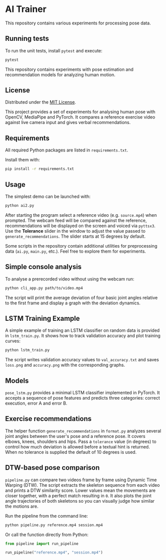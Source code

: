 # AI Trainer


This repository contains various experiments for processing pose data.

## Running tests

To run the unit tests, install `pytest` and execute:

```bash
pytest
```

This repository contains experiments with pose estimation and
recommendation models for analyzing human motion.

## License

Distributed under the [MIT License](LICENSE).

This project provides a set of experiments for analysing human pose with OpenCV, MediaPipe and PyTorch. It compares a reference exercise video against live camera input and gives verbal recommendations.

## Requirements

All required Python packages are listed in `requirements.txt`.

Install them with:

```bash
pip install -r requirements.txt
```

## Usage

The simplest demo can be launched with:

```bash
python ai2.py
```

After starting the program select a reference video (e.g. `source.mp4`) when prompted. The webcam feed will be compared against the reference, recommendations will be displayed on the screen and voiced via `pyttsx3`.  Use the **Tolerance** slider in the window to adjust the value passed to `generate_recommendations`.  The slider starts at 15 degrees by default.

Some scripts in the repository contain additional utilities for preprocessing data (`ai.py`, `main.py`, etc.). Feel free to explore them for experiments.

## Simple console analysis

To analyse a prerecorded video without using the webcam run:

```bash
python cli_app.py path/to/video.mp4
```

The script will print the average deviation of four basic joint angles relative
to the first frame and display a graph with the deviation dynamics.



## LSTM Training Example

A simple example of training an LSTM classifier on random data is provided in
`lstm_train.py`. It shows how to track validation accuracy and plot training
curves:

```bash
python lstm_train.py
```

The script writes validation accuracy values to `val_accuracy.txt` and saves
`loss.png` and `accuracy.png` with the corresponding graphs.

## Models

`pose_lstm.py` provides a minimal LSTM classifier implemented in PyTorch. It accepts a sequence of pose features and predicts three categories: correct execution, error A and error B.

## Exercise recommendations

The helper function `generate_recommendations` in `format.py` analyzes several
joint angles between the user's pose and a reference pose. It covers elbows,
knees, shoulders and hips.  Pass a ``tolerance`` value (in degrees) to control
how much deviation is allowed before a textual hint is returned.  When no
tolerance is supplied the default of 10 degrees is used.

## DTW-based pose comparison

`pipeline.py` can compare two videos frame by frame using Dynamic Time Warping
(DTW).  The script extracts the skeleton sequence from each video and prints a
DTW similarity score.  Lower values mean the movements are closer together,
with a perfect match resulting in `0`.  It also plots the joint angle
trajectories of both skeletons so you can visually judge how similar the
motions are.

Run the pipeline from the command line:

```bash
python pipeline.py reference.mp4 session.mp4
```

Or call the function directly from Python:

```python
from pipeline import run_pipeline

run_pipeline("reference.mp4", "session.mp4")
```



